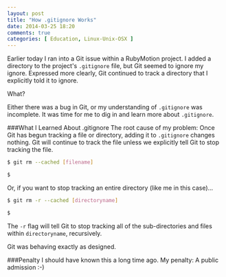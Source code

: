 ```yaml
---
layout: post
title: "How .gitignore Works"
date: 2014-03-25 18:20
comments: true
categories: [ Education, Linux-Unix-OSX ]
---
```

Earlier today I ran into a Git issue within a RubyMotion project. I added a directory to the project's `.gitignore` file, but Git seemed to ignore my ignore. Expressed more clearly, Git continued to track a directory that I explicitly told it to ignore.

What?

Either there was a bug in Git, or my understanding of `.gitignore` was incomplete. It was time for me to dig in and learn more about `.gitignore`.
<!--more-->
###What I Learned About .gitignore
The root cause of my problem: Once Git has begun tracking a file or directory, adding it to `.gitignore` changes nothing. Git will continue to track the file unless we explicitly tell Git to stop tracking the file.

```bash
$ git rm --cached [filename]

$ 
```

Or, if you want to stop tracking an entire directory (like me in this case)...

```bash
$ git rm -r --cached [directoryname]

$ 
```

The `-r` flag will tell Git to stop tracking all of the sub-directories and files within `directoryname`, recursively.

Git was behaving exactly as designed. 

###Penalty
I should have known this a long time ago. My penalty: A public admission :-) 

